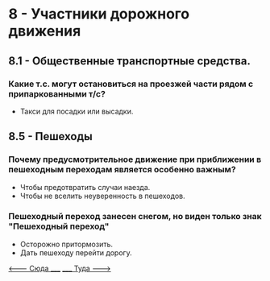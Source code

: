 # 8 -  Участники дорожного движения
## 8.1 - Общественные транспортные средства.
### Какие т.с. могут остановиться на проезжей части рядом с припаркованными т/с?
+ Такси для посадки или высадки.

## 8.5 - Пешеходы
### Почему предусмотрительное движение при приближении в пешеходным переходам является особенно важным?
+ Чтобы предотвратить случаи наезда.
+ Чтобы не вселить неуверенность в пешеходов.

### Пешеходный переход занесен снегом, но виден только знак "Пешеходный переход"
+ Осторожно притормозить.
+ Дать пешеходу перейти дорогу.

[<--- Сюда ___](/07%20-%20speed,%20distance%20&%20ecodriving.md)
[___ Туда --->](/09%20-%20maneuvering.md)
